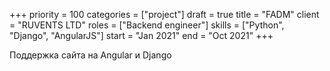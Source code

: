 +++ 
priority    = 100
categories  = ["project"]
draft       = true
title       = "FADM"
client      = "RUVENTS LTD"
roles       = ["Backend engineer"]
skills      = ["Python", "Django", "AngularJS"]
start       = "Jan 2021"
end         = "Oct 2021"
+++

Поддержка сайта на Angular и Django